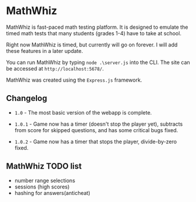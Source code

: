 # MathWhiz
MathWhiz is fast-paced math testing platform. It is designed to emulate the timed math tests that many students (grades 1-4) have to take at school.

Right now MathWhiz is timed, but currently will go on forever. I will add these features in a later update.

You can run MathWhiz by typing `node .\server.js` into the CLI. The site can be accessed at `http://localhost:5678/`.

MathWhiz was created using the `Express.js` framework.

## Changelog
* `1.0` - The most basic version of the webapp is complete.

* `1.0.1` - Game now has a timer (doesn't stop the player yet), subtracts from score for skipped questions, and has some critical bugs fixed.

* `1.0.2` - Game now has a timer that stops the player, divide-by-zero fixed.

## MathWhiz TODO list
- number range selections
- sessions (high scores)
- hashing for answers(anticheat)